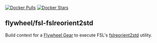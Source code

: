 [![Docker Pulls](https://img.shields.io/docker/pulls/flywheel/fsl-fslreorient2std.svg)](https://hub.docker.com/r/flywheel/fsl-fslreorient2std/)
[![Docker Stars](https://img.shields.io/docker/stars/flywheel/fsl-fslreorient2std.svg)](https://hub.docker.com/r/flywheel/fsl-fslreorient2std/)

## flywheel/fsl-fslreorient2std

Build context for a [Flywheel Gear](https://github.com/flywheel-io/gears/tree/master/spec) to execute FSL's [fslreorient2std](https://fsl.fmrib.ox.ac.uk/fsl/fslwiki/Fslutils) utility.
